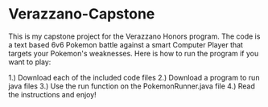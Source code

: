 # Verazzano-Capstone

This is my capstone project for the Verazzano Honors program.
The code is a text based 6v6 Pokemon battle against a smart Computer Player that targets your Pokemon's weaknesses. Here is how to run the program if you want to play:

1.) Download each of the included code files
2.) Download a program to run java files
3.) Use the run function on the PokemonRunner.java file
4.) Read the instructions and enjoy!
